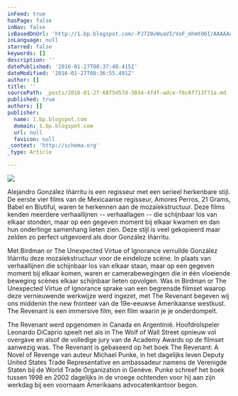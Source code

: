 ```yaml
---
inFeed: true
hasPage: false
inNav: false
isBasedOnUrl: 'http://1.bp.blogspot.com/-PJ728vWuaVI/VoF_mhmtO6I/AAAAAAAACc4/l3p1-2Uy7Qk/s1600/the_revenant_56156256_st_3_s-high.jpg'
inLanguage: null
starred: false
keywords: []
description: ''
datePublished: '2016-01-27T08:37:40.415Z'
dateModified: '2016-01-27T08:36:55.491Z'
author: []
title: ''
sourcePath: _posts/2016-01-27-6875d57d-3034-4fdf-adce-f6c8f713f71a.md
published: true
authors: []
publisher:
  name: 1.bp.blogspot.com
  domain: 1.bp.blogspot.com
  url: null
  favicon: null
_context: 'http://schema.org'
_type: Article

---
```

![](https://the-grid-user-content.s3-us-west-2.amazonaws.com/de6a73a5-b263-46d4-8fb8-d97c061e64f7.jpg)

Alejandro González Iñárritu is een regisseur met een serieel herkenbare stijl. De eerste vier films van de Mexicaanse regisseur, Amores Perros, 21 Grams, Babel en Biutiful, waren te herkennen aan de mozaïekstructuur. Deze films kenden meerdere verhaallijnen -- verhaallagen -- die schijnbaar los van elkaar stonden, maar op een gegeven moment bij elkaar kwamen en dan hun onderlinge samenhang lieten zien. Deze stijl is veel gekopieerd maar zelden zo perfect uitgevoerd als door González Iñárritu. 

Met Birdman or The Unexpected Virtue of Ignorance verruilde González Iñárritu deze mozaïekstructuur voor de eindeloze scène. In plaats van verhaallijnen die schijnbaar los van elkaar staan, maar op een gegeven moment bij elkaar komen, waren er camerabewegingen die in één vloeiende beweging scènes elkaar schijnbaar lieten opvolgen. Was in Birdman or The Unexpected Virtue of Ignorance sprake van een begrensde filmset waarop deze vernieuwende werkwijze werd ingezet, met The Revenant begeven wij ons middenin the new fronteer van de 19e-eeuwse Amerikaanse westkust. The Revenant is een immersive film, een film waarin je je onderdompelt.  

The Revenant werd opgenomen in Canada en Argentinië. Hoofdrolspeler Leonardo DiCaprio speelt net als in The Wolf of Wall Street opnieuw vol overgave en alsof de volledige jury van de Academy Awards op de filmset aanwezig was. The Revenant is gebaseerd op het boek The Revenant: A Novel of Revenge van auteur Michael Punke, in het dagelijks leven Deputy United States Trade Representative en ambassadeur namens de Verenigde Staten bij de World Trade Organization in Genève. Punke schreef het boek tussen 1998 en 2002 dagelijks in de vroege ochtenden voor hij aan zijn werkdag bij een voornaam Amerikaans advocatenkantoor begon.